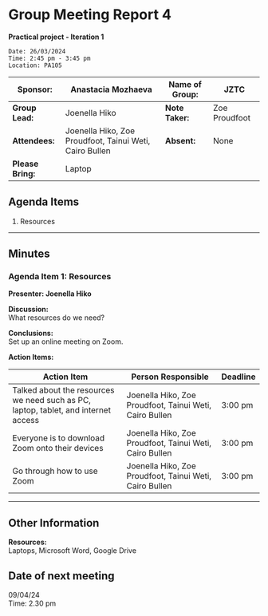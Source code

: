 # Group Meeting Report 4
**Practical project - Iteration 1**
~~~
Date: 26/03/2024
Time: 2:45 pm - 3:45 pm  
Location: PA105  
~~~
| **Sponsor:** | Anastacia Mozhaeva | **Name of Group:** | JZTC |
|--------------|--------------------|--------------------|------|
| **Group Lead:** | Joenella Hiko | **Note Taker:** | Zoe Proudfoot |
| **Attendees:** | Joenella Hiko, Zoe Proudfoot, Tainui Weti, Cairo Bullen | **Absent:** | None |
| **Please Bring:** | Laptop | | |

## Agenda Items
1. Resources

---

## Minutes

### Agenda Item 1: Resources
**Presenter: Joenella Hiko**

**Discussion:**  
What resources do we need?

**Conclusions:**  
Set up an online meeting on Zoom.

**Action Items:**

| **Action Item** | **Person Responsible** | **Deadline** |
|-----------------|------------------------|--------------|
| Talked about the resources we need such as PC, laptop, tablet, and internet access | Joenella Hiko, Zoe Proudfoot, Tainui Weti, Cairo Bullen | 3:00 pm |
| Everyone is to download Zoom onto their devices | Joenella Hiko, Zoe Proudfoot, Tainui Weti, Cairo Bullen | 3:00 pm |
| Go through how to use Zoom | Joenella Hiko, Zoe Proudfoot, Tainui Weti, Cairo Bullen | 3:00 pm |

---

## Other Information
**Resources:**  
Laptops, Microsoft Word, Google Drive

## Date of next meeting
09/04/24 <br>
Time: 2.30 pm






